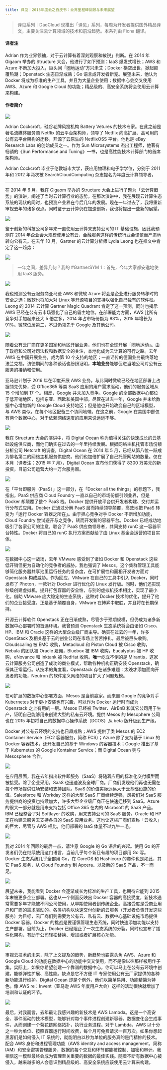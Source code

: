 ```yaml
---
title: 译见｜2015年度云之白皮书：业界里程碑回顾与未来展望
---
```


<!-- reviewed by fiona -->

> 译见系列｜DaoCloud 现推出「译见」系列，每周为开发者提供国外精品译文，主要关注云计算领域的技术和前沿趋势。本系列由 Fiona 翻译。

#### 译者注

Adrian 作为业界领袖，对于云计算有着深刻观察和敏锐」判断。在 2014 年 Gigaom 举办的 Structure 大会，他进行了如下预测：IaaS 爆发式增长；AWS 和 Azure 不断加大投入，巨头间「圈地运动”方兴未艾；Docker 横空出世，掀起颠覆热潮；Openstack 生态日渐成熟；Go 语言成开发者新宠。展望未来，他认为 Docker 将成为标准的生产工具，并且为大量企业使用；数据中心会交叉使用 AWS、Azure 和 Google Cloud 的功能；精品级的、高安全系统将会使用云计算来构建。

#### 作者简介

![](http://7xi8kv.com5.z0.glb.qiniucdn.com/yijian-3-1.jpg)

Adrian Cockcroft，硅谷老牌风投机构 Battery Vetures 的技术专家。在此之前是著名流媒体服务商 Netflix 的云平台架构师，领导了 Netflix 向高扩展、高可用的公有云平台架构的迁移，开源了云原生的 NetflixOSS 平台。他也是 eBay Research Labs 的创始成员之一。作为 Sun Microsystems 杰出工程师，他著有畅销的《Sun Performance and Tuning》一书，也是高性能技术计算部门的首席架构师。

Adrian Cockcroft 毕业于伦敦城市大学，获应用物理和电子学学位，分别于 2011 年和 2012 年两次被 SearchCloudComputing 杂志提名为年度云计算领导者。

---


在 2014 年 6 月，我在 Gigaom 举办的 Structure 大会上进行了题为「云计算趋势」的演讲，阐述了当时云计算行业的态势。在那次演讲中，我在展现云计算生态系统的现状的同时，也预测产业界在今后几年的发展。现在一年过去了，我将重新审视去年的诸多观点。同时鉴于云计算仍在加速创新，我也将提出一些新的展望。

![](http://7xi8kv.com5.z0.glb.qiniucdn.com/yijian-3-2.jpg)

鉴于创新的科技公司多年来一直使用云计算来支持公司的 IT 基础设施，因此我预测在 2014 年企业会大规模使用公有云，金融服务这样的传统行业会谨慎而严肃地转向公有云。在去年 10 月，Gartner 的云计算分析师 Lydia Leong 也在推文中肯定了这一趋势：

![](http://7xi8kv.com5.z0.glb.qiniucdn.com/yijian-3-3.png)

> 一年之间，差异几何？我的 #GartnerSYM 1：首先，今年大家都安逸地使用 IaaS 服务。

![](http://7xi8kv.com5.z0.glb.qiniucdn.com/yijian-3-4.png)

我也预测公有云服务商亚马逊 AWS 和微软 Azure 将会是企业进行服务转移时的安全之选；微软也将加大对 Linux 等开源项目的支持以强化自己独有的软件栈。Leong 的 2014 云计算 Gartner Magic Quadrant 肯定了这一预测，同时也揭示 AWS 已经在公有云市场强化了自己的霸主地位。在部署能力方面，AWS 比所有竞争对手加起来还大 5 倍之多，2014 年占市场份额为 83%，2015 年增长为 91%。微软位居第二，不过仍领先于 Google 及其他公司。

![](http://7xi8kv.com5.z0.glb.qiniucdn.com/yijian-3-5.png)

随着公有云厂商在更多国家和地区开展业务，他们也在全球开展「圈地运动」。由于政府和公司对司法权和数据安全的关注，本地化成为云计算的可行之路。去年 AWS 在中国开展业务，成为第 10 个支持的地区；一直谣传的德国业务最终落地法兰克福。访徳期间的各种谈话也纷纷证明，**本地业务**能够促进当地公司对公有云服务的接纳和使用。

亚马逊计划于 2016 年在印度开展 AWS 业务。与此同时微软已经在地区部署上占据领先优势，受 Office365 等类 SaaS 应用的用户需求驱动，他们的服务区域从 15 个增加到 17 个。相反，Google 并未加入竞争。Google 的全部数据中心都位于低开销地区，包括东亚、西欧和美国中部。尽管在过去一年，Google 并未给数据中心增加新的 Google Cloud 支持地区；但是他也开始改变自己的区域模型，与 AWS 类似，在每个地区配备三个协同地带。在这之前，Google 在美国中部仅有两个数据中心，对于依赖网络速度的应用来说远远不够。

![](http://7xi8kv.com5.z0.glb.qiniucdn.com/yijian-3-6.jpg)

我在 Structure 大会的演讲中，将 Digital Ocean 称为值得关注的快速成长的云基础设施供应商，而他们确实在过去的一年里持续发展。根据网络主机托管市场份额分析公司 Netcraft 的调查，Digital Ocean 在 2014 年 5 月，已经从第八位一跃成为排名第二的网络主机服务供应商。他们也加倍扩展了自己托管网站的数量。仅在本月（译者注：2015 年 7 月），Digital Ocean 宣布他们获得了 8300 万美元的新投资，目前公司运营大约一万台服务器。

![](http://7xi8kv.com5.z0.glb.qiniucdn.com/yijian-3-7.jpg)

在「平台即服务（PaaS）」这一部分，在「Docker all the things」的标题下，我指出，PaaS 供应商 Cloud Foundry 一直以自己的市场份额引领业界，但是 Docker 却颠覆了整个 PaaS 栈。Docker 提供开放平台供开发者构建、交付并运行分布式应用。Docker 正通过分解 PaaS 层而持续领导颠覆，高效地把 PaaS 转变为「运行 Docker 容器之所在」。由于担心竞争对手 Docker 不断增加功能，Cloud Foundry 尝试避开与之竞争，转而开发新的容器平台。Docker 已经成功地吸引了各家公司的注意，联合了 PaaS 供应商领导者，共同支持 runC 这一容器平台特性。Docker 将自己的 runC 执行方案贡献给了由 Linux 基金会运营的项目实体。

![](http://7xi8kv.com5.z0.glb.qiniucdn.com/yijian-3-8.png)

在数据中心这一战场，去年 VMware 感受到了诸如 Docker 和 Openstack 这些低开销但更为自动化的竞争者的威胁。我也强调了 Mesos，这个集群管理工具能够简化服务器共享池里运行任务的复杂度，在可扩展性和面相开发者方面对 Openstack 构成威胁。作为回应，VMware 在自己的工具中引入 Docker，同时发布了 Photon，一款针对 Docker 进行优化的 Linux 发行版。同时，他们还实现秒级创建虚拟机，提升打包容器的安全性，与别的虚拟机技术相比，实现了最小化。借助 VMware 庞大稳定的生态系统，这种对 Docker 技术的优化，提升了他们的企业接受度。正是基于颠覆自身，VMware 在博弈中取胜，并且将在长期保持。

开源云计算软件 Openstack 正在日渐成熟，尽管少于预期规模，但仍成为诸多新数据中心部署时的首选环境。我曾预测 Openstack 生态系统将会由诸如 Cisco、HP、IBM 和 Oracle 这样的大型企业级厂商主导。确实在过去的一年，许多 OpenStack 及相关基于云的创业公司在市场上苦苦挣扎，最后被巨头收购。Cloudscaling 被 EMC 收购，Metacloud 和 Piston Cloud 被 Cisco 收购，Nebula 的团队被 Oracle 雇佣，Bluebox 被 IBM 收购，Eucalyptus 被 HP 收购，eNovance 和 Inktank 被 RedHat 收购。**唯一**屹立不倒的是 Mirantis，这家云计算服务公司创造了成功的商业模式，帮助各种机构正确安装 Openstack，确保其正常运行。从技术的角度看，Openstack 存在诸多难题：太晚才添加面向开发者的功能，Neutron 的软件定义网络的项目扩大了问题规模。

![](http://7xi8kv.com5.z0.glb.qiniucdn.com/yijian-3-9.png)

在可扩展的数据中心部署方面，Mesos 是当前赢家。而来自 Google 的竞争对手 Kubernetes 对于更小安装也有兴趣，可以作为 Docker 运行时而成为 Openstack 之上有用的一层。Mesos 已经被 Twitter、AirBnB 和其它公司用于生产，证明自己能够用来创建大型的私有云环境。提供 Mesos 的 Mesophere 公司也在 2015 年初将自己的数据中心操作系统（DCOS）从 beta 版升级到生产级。

Docker 对公有云环境的支持也日趋成熟；AWS 提供了类 Mesos 的 EC2 Container Service（EC2 容器服务，简称 ECS）；Azure 除了支持基于 Linux 的 Docker 容器技术，还开发自己的基于 Windows 的容器技术；Google 推出了基于 Kubernetes 的 Google Kontainer Service；而 Digital Ocean 则与 Mesosphere 合作。

![](http://7xi8kv.com5.z0.glb.qiniucdn.com/yijian-3-10.jpg)

在应用层面，我在去年指出软件即服务（SaaS）将随着应用的标准化交付模型而被接受。除了企业采用，SaaS 也迅速波及全球厂商。厂商们发现他们再也无需在每个市场提供驻场安装和支持团队。SaaS 的价值实际远远大于云基础设施的价值。Salesforce 和 Workday 这样的大型 SaaS 厂商继续走强，风投们对 SaaS 服务提供商的投资也持续加大，许多大型企业级厂商正在快速迁移到 SaaS。Azure 的很大一部分就是用来支持包括 Office 365 在内的 Microsoft 的 SaaS 产品。IBM 已经整合了对 Softlayer 的收购，用来支持公司的 SaaS 服务。Oracle 和 HP 正在构建云服务去支持各自的 SaaS 应用业务。这也让这些厂商们宣称「云收入」的巨大，尽管与 AWS 相比，他们部署的 IaaS 体量不过九牛一毛。

![](http://7xi8kv.com5.z0.glb.qiniucdn.com/yijian-3-11.png)

我对 2014 年回顾的最后一点，请注意 Google 的 Go 语言的兴起。使用 Go 的开发者们仍在继续使用这门语言，当前几乎每个新且有趣的项目都用 Go 写。Docker 生态系统几乎全部用 Go，在 CoreOS 和 Hashicorp 的套件也是如此，其它 PaaS 服务，从 Cloud Foundry 到 Apcera、以及新的 SaaS 产品，不一而足。

![](http://7xi8kv.com5.z0.glb.qiniucdn.com/yijian-3-12.png)

展望未来，我能看到 Docker 会逐渐成长为标准的生产工具，也期待它能到 2015 年末被更多企业部署。这也从一个侧面反映出 Docker 容器的高接受度，新技术通常需要多年才能被不同公司使用，从早期使用者到传统企业。高接受度是受商业用户和厂商的需求驱动的。各类机构以快速交付创新的云服务（开发者负责开发这些服务）为目标，云厂商们则需要为公有云、私有云、数据中心基础设施市场提供 Docker 容器。Docker 的挑战是要谨慎管理生态系统，同时快速添加功能以支持生产部署。目前为止，Docker 已经阻止了一次生态系统的分裂，同时也宣布了插件化架构，有助于公司轻松替换、增加或者扩展核心功能。

![](http://7xi8kv.com5.z0.glb.qiniucdn.com/yijian-3-13.jpg)

审视云技术的未来，除了上文提及的趋势，新趋势也崭露头角 AWS、Azure 和 Google Cloud 的功能在数据中心的功能中交叉使用，而不是像以往那样被用作子集。实际上，如果你希望创建一个靠谱的数据中心，你可以马上在公有云环境中创建，能够弹性扩展、高性能。缺点是它不方便 IT 专家使用公有云厂家提供的各种新功能进行维护。Digital Ocean 却是个例外，他们以简单易用、功能精简为特色。像 AWS re：Invent（亚马逊 AWS 年度用户大会）这样的活动很快就增加了培训和认证的环节。

![](http://7xi8kv.com5.z0.glb.qiniucdn.com/yijian-3-14.png)

最后，对我而言，去年最让我感兴趣的新技术是 AWS Lambda。这是一个高安全、事件驱动的技术模型，能够针对每个事件进程创建新容器。数据变化会生成事件，从而创建一个菊花链网络拓扑，执行业务进程。对于 Lambda，AWS 以十分之一秒为单位、按照容器运行时间收费，每个月可免费请求一百万次。如果你想起黑客们是如何侵入 IT 系统的，就能明白以秒为单位的服务真的是门精妙的技术。配合 AWS 身份和进程管理功能（AWS identity and access management，简称 IAM）和安全密钥管理服务，数据的每个交互和环节都能被控制、加密和审计。我相信这一模型最终会成为管理至关重要的数据的最佳实践。随着不断有数据中心被侵入，越来越多的人会意识到精品级的、高安全系统应该使用云计算来构建。